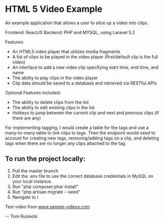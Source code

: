 # HTML 5 Video Example

An example application that allows a user to slice up a video into clips.

Frontend: ReactJS
Backend: PHP and MYSQL, using Laravel 5.2

Features:
* An HTML5 video player that utilizes media fragments
* A list of clips to be played in the video player (first/default clip is the full video)
* An interface to add a new video clip specifying start time, end time, and name
* The ability to play clips in the video player
* Clip data should be saved to a database and retrieved via RESTful APIs

Optional Features included:
* The ability to delete clips from the list
* The ability to edit existing clips in the list
* Hotkeys to jump between the current clip and next and previous clips (if there are any)

For implementing tagging, I would create a table for the tags and use a many-to-many table to link clips to tags.  Then
the endpoint would need to account for creating new tags, removing/adding tags on a clip, and deleting tags when there
are no longer any clips attached to the tag.

## To run the project locally:

1. Pull the master branch
2. Edit the .env file to use the correct database credentials in MySQL on your local instance.
3. Run "php composer.phar install"
4. Run "php artisan migrate --seed"
5. Navigate to /

Test video from www.sample-videos.com

-- Tom Rusiecki